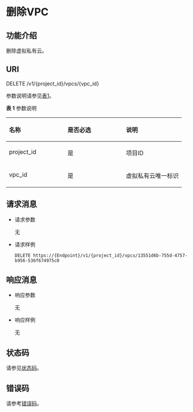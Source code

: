 # 删除VPC<a name="zh-cn_topic_0020090627"></a>

## 功能介绍<a name="section15422169"></a>

删除虚拟私有云。

## URI<a name="section4581796"></a>

DELETE /v1/\{project\_id\}/vpcs/\{vpc\_id\}

参数说明请参见[表1](#table47834478)。

**表 1**  参数说明

<a name="table47834478"></a>
<table><thead align="left"><tr id="row29612923"><th class="cellrowborder" valign="top" width="33.33333333333333%" id="mcps1.2.4.1.1"><p id="p49836563"><a name="p49836563"></a><a name="p49836563"></a>名称</p>
</th>
<th class="cellrowborder" valign="top" width="33.33333333333333%" id="mcps1.2.4.1.2"><p id="p10229816"><a name="p10229816"></a><a name="p10229816"></a>是否必选</p>
</th>
<th class="cellrowborder" valign="top" width="33.33333333333333%" id="mcps1.2.4.1.3"><p id="p23308753"><a name="p23308753"></a><a name="p23308753"></a>说明</p>
</th>
</tr>
</thead>
<tbody><tr id="row8960839"><td class="cellrowborder" valign="top" width="33.33333333333333%" headers="mcps1.2.4.1.1 "><p id="p54739329"><a name="p54739329"></a><a name="p54739329"></a>project_id</p>
</td>
<td class="cellrowborder" valign="top" width="33.33333333333333%" headers="mcps1.2.4.1.2 "><p id="p4700647"><a name="p4700647"></a><a name="p4700647"></a>是</p>
</td>
<td class="cellrowborder" valign="top" width="33.33333333333333%" headers="mcps1.2.4.1.3 "><p id="p10487112"><a name="p10487112"></a><a name="p10487112"></a>项目ID</p>
</td>
</tr>
<tr id="row4220283"><td class="cellrowborder" valign="top" width="33.33333333333333%" headers="mcps1.2.4.1.1 "><p id="p6298672"><a name="p6298672"></a><a name="p6298672"></a>vpc_id</p>
</td>
<td class="cellrowborder" valign="top" width="33.33333333333333%" headers="mcps1.2.4.1.2 "><p id="p40430446"><a name="p40430446"></a><a name="p40430446"></a>是</p>
</td>
<td class="cellrowborder" valign="top" width="33.33333333333333%" headers="mcps1.2.4.1.3 "><p id="p53640668"><a name="p53640668"></a><a name="p53640668"></a>虚拟私有云唯一标识</p>
</td>
</tr>
</tbody>
</table>

## 请求消息<a name="section41236172"></a>

-   请求参数

    无

-   请求样例

    ```
    DELETE https://{Endpoint}/v1/{project_id}/vpcs/13551d6b-755d-4757-b956-536f674975c0
    ```


## 响应消息<a name="section35581233"></a>

-   响应参数

    无


-   响应样例

    无


## 状态码<a name="section31981619"></a>

请参见[状态码](状态码.md)。

## 错误码<a name="section85821649202813"></a>

请参考[错误码](错误码.md)。

